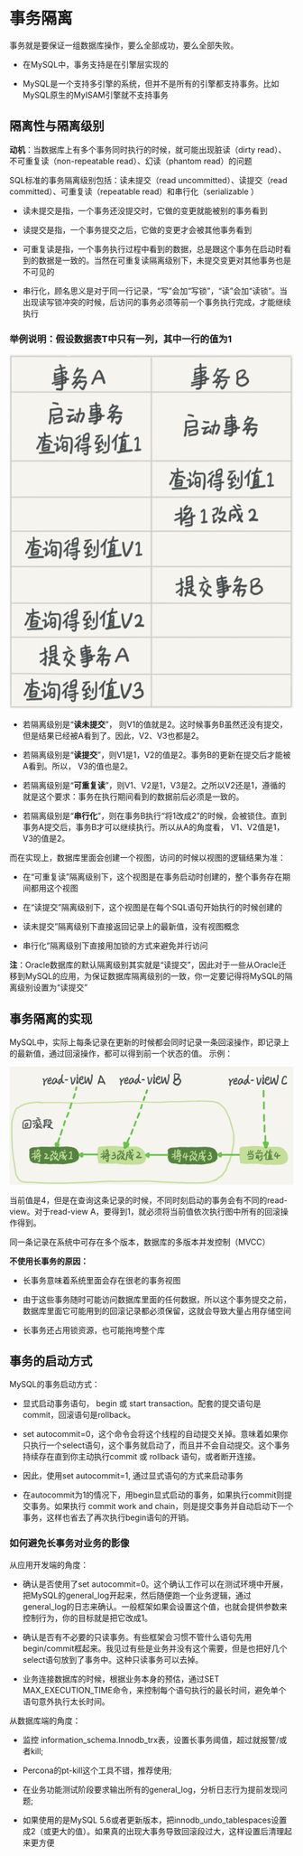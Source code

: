 # 事务隔离
事务就是要保证一组数据库操作，要么全部成功，要么全部失败。

- 在MySQL中，事务支持是在引擎层实现的

- MySQL是一个支持多引擎的系统，但并不是所有的引擎都支持事务。比如MySQL原生的MyISAM引擎就不支持事务

## 隔离性与隔离级别

**动机**：当数据库上有多个事务同时执行的时候，就可能出现脏读（dirty read）、不可重复读（non-repeatable read）、幻读（phantom read）的问题

SQL标准的事务隔离级别包括：读未提交（read uncommitted）、读提交（read committed）、可重复读（repeatable read）和串行化（serializable ）

- 读未提交是指，一个事务还没提交时，它做的变更就能被别的事务看到

- 读提交是指，一个事务提交之后，它做的变更才会被其他事务看到

- 可重复读是指，一个事务执行过程中看到的数据，总是跟这个事务在启动时看到的数据是一致的。当然在可重复读隔离级别下，未提交变更对其他事务也是不可见的

- 串行化，顾名思义是对于同一行记录，“写”会加“写锁”，“读”会加“读锁”。当出现读写锁冲突的时候，后访问的事务必须等前一个事务执行完成，才能继续执行

### 举例说明：假设数据表T中只有一列，其中一行的值为1

![image.png](/pictures/mysql/chap3/chap3_1.png)

- 若隔离级别是“**读未提交**”， 则V1的值就是2。这时候事务B虽然还没有提交，但是结果已经被A看到了。因此，V2、V3也都是2。

- 若隔离级别是“**读提交**”，则V1是1，V2的值是2。事务B的更新在提交后才能被A看到。所以， V3的值也是2。

- 若隔离级别是“**可重复读**”，则V1、V2是1，V3是2。之所以V2还是1，遵循的就是这个要求：事务在执行期间看到的数据前后必须是一致的。

- 若隔离级别是“**串行化**”，则在事务B执行“将1改成2”的时候，会被锁住。直到事务A提交后，事务B才可以继续执行。所以从A的角度看， V1、V2值是1，V3的值是2。

而在实现上，数据库里面会创建一个视图，访问的时候以视图的逻辑结果为准：

- 在“可重复读”隔离级别下，这个视图是在事务启动时创建的，整个事务存在期间都用这个视图

- 在“读提交”隔离级别下，这个视图是在每个SQL语句开始执行的时候创建的

- 读未提交”隔离级别下直接返回记录上的最新值，没有视图概念

- 串行化”隔离级别下直接用加锁的方式来避免并行访问

**注**：Oracle数据库的默认隔离级别其实就是“读提交”，因此对于一些从Oracle迁移到MySQL的应用，为保证数据库隔离级别的一致，你一定要记得将MySQL的隔离级别设置为“读提交”

## 事务隔离的实现

MySQL中，实际上每条记录在更新的时候都会同时记录一条回滚操作，即记录上的最新值，通过回滚操作，都可以得到前一个状态的值。 示例：

![image.png](/pictures/mysql/chap3/chap3_2.png)

当前值是4，但是在查询这条记录的时候，不同时刻启动的事务会有不同的read-view。对于read-view A，要得到1，就必须将当前值依次执行图中所有的回滚操作得到。

同一条记录在系统中可存在多个版本，数据库的多版本并发控制（MVCC）

**不使用长事务的原因：**

- 长事务意味着系统里面会存在很老的事务视图

- 由于这些事务随时可能访问数据库里面的任何数据，所以这个事务提交之前，数据库里面它可能用到的回滚记录都必须保留，这就会导致大量占用存储空间

- 长事务还占用锁资源，也可能拖垮整个库

## 事务的启动方式

MySQL的事务启动方式：

- 显式启动事务语句， begin 或 start transaction。配套的提交语句是commit，回滚语句是rollback。

- set autocommit=0，这个命令会将这个线程的自动提交关掉。意味着如果你只执行一个select语句，这个事务就启动了，而且并不会自动提交。这个事务持续存在直到你主动执行commit 或 rollback 语句，或者断开连接。

- 因此，使用set autocommit=1, 通过显式语句的方式来启动事务

- 在autocommit为1的情况下，用begin显式启动的事务，如果执行commit则提交事务。如果执行 commit work and chain，则是提交事务并自动启动下一个事务，这样也省去了再次执行begin语句的开销。



### 如何避免长事务对业务的影像

从应用开发端的角度：

- 确认是否使用了set autocommit=0。这个确认工作可以在测试环境中开展，把MySQL的general_log开起来，然后随便跑一个业务逻辑，通过general_log的日志来确认。一般框架如果会设置这个值，也就会提供参数来控制行为，你的目标就是把它改成1。

- 确认是否有不必要的只读事务。有些框架会习惯不管什么语句先用begin/commit框起来。我见过有些是业务并没有这个需要，但是也把好几个select语句放到了事务中。这种只读事务可以去掉。

- 业务连接数据库的时候，根据业务本身的预估，通过SET MAX_EXECUTION_TIME命令，来控制每个语句执行的最长时间，避免单个语句意外执行太长时间。

从数据库端的角度：

- 监控 information_schema.Innodb_trx表，设置长事务阈值，超过就报警/或者kill;

- Percona的pt-kill这个工具不错，推荐使用;

- 在业务功能测试阶段要求输出所有的general_log，分析日志行为提前发现问题;

- 如果使用的是MySQL 5.6或者更新版本，把innodb_undo_tablespaces设置成2（或更大的值）。如果真的出现大事务导致回滚段过大，这样设置后清理起来更方便

